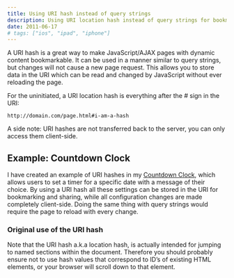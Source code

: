 ```yaml
---
title: Using URI hash instead of query strings
description: Using URI location hash instead of query strings for bookmarkable JavaScript/AJAX pages with dynamic content.
date: 2011-06-17
# tags: ["ios", "ipad", "iphone"]
---
```


A URI hash is a great way to make JavaScript/AJAX pages with dynamic content bookmarkable. It can be used in a manner similar to query strings, but changes will not cause a new page request. This allows you to store data in the URI which can be read and changed by JavaScript without ever reloading the page.

<!-- more-->

For the uninitiated, a URI location hash is everything after the # sign in the URI:

`http://domain.com/page.html#i-am-a-hash`

A side note: URI hashes are not transferred back to the server, you can only access them client-side.

## Example: Countdown Clock

I have created an example of URI hashes in my [Countdown Clock](/tools/countdown/), which allows users to set a timer for a specific date with a message of their choice. By using a URI hash all these settings can be stored in the URI for bookmarking and sharing, while all configuration changes are made completely client-side. Doing the same thing with query strings would require the page to reload with every change.

### Original use of the URI hash

Note that the URI hash a.k.a location hash, is actually intended for jumping to named sections within the document. Therefore you should probably ensure not to use hash values that correspond to ID’s of existing HTML elements, or your browser will scroll down to that element.

<!-- *[URI]: Uniform Resource Identifier -->
